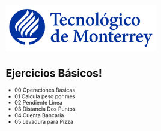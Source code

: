 ![Tec de Monterrey](images/logotecmty.png)
# Ejercicios Básicos!

- 00 Operaciones Básicas
- 01 Calcula peso por mes
- 02 Pendiente Línea
- 03 Distancia Dos Puntos
- 04 Cuenta Bancaria
- 05 Levadura para Pizza
